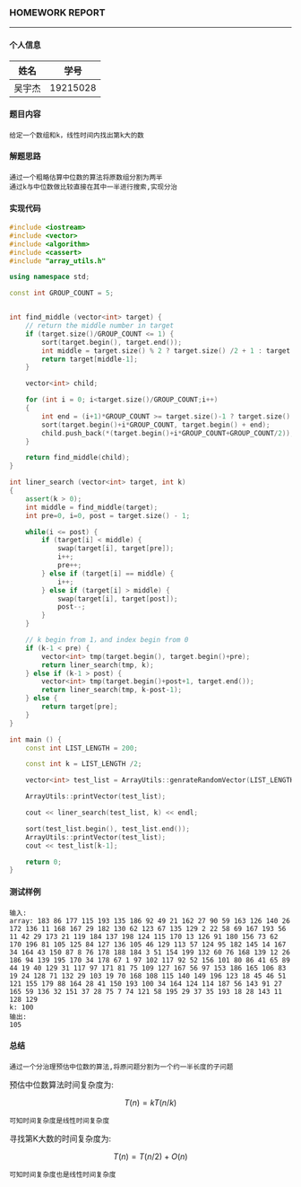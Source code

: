 ### HOMEWORK REPORT

---

#### 个人信息

 姓名 | 学号 
 :---: | :---:
 吴宇杰 | 19215028
 
#### 题目内容
 
    给定一个数组和k，线性时间内找出第k大的数
    
#### 解题思路

    通过一个粗略估算中位数的算法将原数组分割为两半
    通过k与中位数做比较直接在其中一半进行搜索,实现分治
    
#### 实现代码

```c++
#include <iostream>
#include <vector>
#include <algorithm>
#include <cassert>
#include "array_utils.h"

using namespace std;

const int GROUP_COUNT = 5;


int find_middle (vector<int> target) {
    // return the middle number in target
    if (target.size()/GROUP_COUNT <= 1) {
        sort(target.begin(), target.end());
        int middle = target.size() % 2 ? target.size() /2 + 1 : target.size() /2;
        return target[middle-1];
    }

    vector<int> child;

    for (int i = 0; i<target.size()/GROUP_COUNT;i++)
    {
        int end = (i+1)*GROUP_COUNT >= target.size()-1 ? target.size() - 1 : (i+1) * GROUP_COUNT;
        sort(target.begin()+i*GROUP_COUNT, target.begin() + end);
        child.push_back(*(target.begin()+i*GROUP_COUNT+GROUP_COUNT/2));
    }

    return find_middle(child);
}

int liner_search (vector<int> target, int k)
{
    assert(k > 0);
    int middle = find_middle(target);
    int pre=0, i=0, post = target.size() - 1;

    while(i <= post) {
        if (target[i] < middle) {
            swap(target[i], target[pre]);
            i++;
            pre++;
        } else if (target[i] == middle) {
            i++;
        } else if (target[i] > middle) {
            swap(target[i], target[post]);
            post--;
        }
    }

    // k begin from 1，and index begin from 0
    if (k-1 < pre) {
        vector<int> tmp(target.begin(), target.begin()+pre);
        return liner_search(tmp, k);
    } else if (k-1 > post) {
        vector<int> tmp(target.begin()+post+1, target.end());
        return liner_search(tmp, k-post-1);
    } else {
        return target[pre];
    }
}

int main () {
    const int LIST_LENGTH = 200;

    const int k = LIST_LENGTH /2;

    vector<int> test_list = ArrayUtils::genrateRandomVector(LIST_LENGTH, 0, LIST_LENGTH);

    ArrayUtils::printVector(test_list);

    cout << liner_search(test_list, k) << endl;

    sort(test_list.begin(), test_list.end());
    ArrayUtils::printVector(test_list);
    cout << test_list[k-1];

    return 0;
}
```

#### 测试样例

    输入:
    array: 183 86 177 115 193 135 186 92 49 21 162 27 90 59 163 126 140 26 172 136 11 168 167 29 182 130 62 123 67 135 129 2 22 58 69 167 193 56 11 42 29 173 21 119 184 137 198 124 115 170 13 126 91 180 156 73 62 170 196 81 105 125 84 127 136 105 46 129 113 57 124 95 182 145 14 167 34 164 43 150 87 8 76 178 188 184 3 51 154 199 132 60 76 168 139 12 26 186 94 139 195 170 34 178 67 1 97 102 117 92 52 156 101 80 86 41 65 89 44 19 40 129 31 117 97 171 81 75 109 127 167 56 97 153 186 165 106 83 19 24 128 71 132 29 103 19 70 168 108 115 140 149 196 123 18 45 46 51 121 155 179 88 164 28 41 150 193 100 34 164 124 114 187 56 143 91 27 165 59 136 32 151 37 28 75 7 74 121 58 195 29 37 35 193 18 28 143 11 128 129  
    k: 100
    输出:
    105

#### 总结

    通过一个分治理预估中位数的算法,将原问题分割为一个约一半长度的子问题

预估中位数算法时间复杂度为:

$$
T(n)=kT(n/k)
$$

    可知时间复杂度是线性时间复杂度

寻找第K大数的时间复杂度为:

$$
T(n)=T(n/2)+O(n)
$$

    可知时间复杂度也是线性时间复杂度